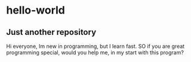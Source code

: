 # hello-world
Just another repository
------
Hi everyone,
Im new in programming, but I learn fast. 
SO if you are great programming special, would you help me, in my start with this program?
